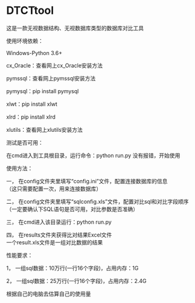 # DTCTtool
这是一款无视数据结构、无视数据库类型的数据库对比工具

使用环境依赖：

Windows-Python 3.6+

cx_Oracle：查看网上cx_Oracle安装方法

pymssql：查看网上pymssql安装方法

pymysql：pip install pymysql

xlwt：pip install xlwt

xlrd：pip install xlrd

xlutils：查看网上xlutils安装方法


测试是否可用：

在cmd进入到工具根目录，运行命令：python run.py 没有报错，开始使用

使用方法：

一，	在config文件夹里填写“config.ini”文件，配置连接数据库的信息            
（这只需要配置一次，用来连接数据库）

 
二，	在config文件夹里填写“sqlconfig.xls”文件，配置对比sql和对比字段顺序    
（一定要确认下SQL语句是否可用，对比参数是否准确）

三，	在cmd进入该目录运行：python run.py

四，	在results文件夹获得比对结果Excel文件                                
一个result.xls文件是一组对比数据的结果

性能要求：

1，	一组sql数据：10万行(一行16个字段)，占用内存：1G

2，	一组sql数据：25万行(一行16个字段)，占用内存：2.4G

根据自己的电脑去估算自己的使用量
